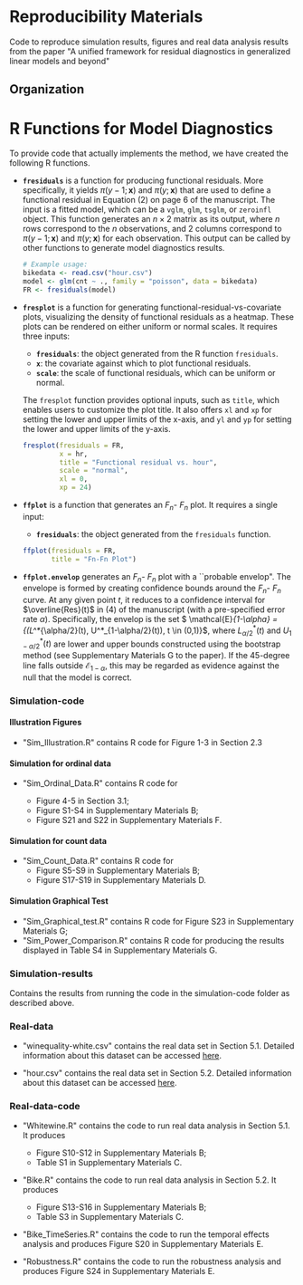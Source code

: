 # Reproducibility Materials
Code to reproduce simulation results, figures and real data analysis results from the paper "A unified framework for residual diagnostics in generalized linear models and beyond"

## Organization

# R Functions for Model Diagnostics

To provide code that actually implements the method, we have created the following R functions.

- **`fresiduals`** is a function for producing functional residuals. More specifically, it yields $\pi(y-1;\mathbf{x})$ and $\pi(y;\mathbf{x})$ that are used to define a functional residual in Equation (2) on page 6 of the manuscript. The input is a fitted model, which can be a `vglm`, `glm`, `tsglm`, or `zeroinfl` object. This function generates an $n \times 2$ matrix as its output, where $n$ rows correspond to the $n$ observations, and 2 columns correspond to $\pi(y - 1; \mathbf{x})$ and $\pi(y; \mathbf{x})$ for each observation. This output can be called by other functions to generate model diagnostics results.

  ```r
  # Example usage:
  bikedata <- read.csv("hour.csv")
  model <- glm(cnt ~ ., family = "poisson", data = bikedata)
  FR <- fresiduals(model)
  ```

- **`fresplot`** is a function for generating functional-residual-vs-covariate plots, visualizing the density of functional residuals as a heatmap. These plots can be rendered on either uniform or normal scales. It requires three inputs:

  - **`fresiduals`**: the object generated from the R function `fresiduals`.
  - **`x`**: the covariate against which to plot functional residuals.
  - **`scale`**: the scale of functional residuals, which can be uniform or normal.

  The `fresplot` function provides optional inputs, such as `title`, which enables users to customize the plot title. It also offers `xl` and `xp` for setting the lower and upper limits of the x-axis, and `yl` and `yp` for setting the lower and upper limits of the y-axis.

  ```r
  fresplot(fresiduals = FR, 
           x = hr, 
           title = "Functional residual vs. hour",
           scale = "normal",
           xl = 0,
           xp = 24)
  ```

- **`ffplot`** is a function that generates an $F_n$- $F_n$ plot. It requires a single input:

  - **`fresiduals`**: the object generated from the `fresiduals` function.

  ```r
  ffplot(fresiduals = FR,
         title = "Fn-Fn Plot")
  ```

- **`ffplot.envelop`** generates an $F_n$- $F_n$ plot with a ``probable envelop".  The envelope is formed by creating confidence bounds around the $F_n$- $F_n$ curve. At any given point $t$, it reduces to a confidence interval for $\overline{Res}(t)$ in (4) of the manuscript (with a pre-specified error rate $\alpha$). Specifically, the envelop is the set $ \mathcal{E}_{1-\alpha} = \{(L^*_{\alpha/2}(t), U^*_{1-\alpha/2}(t)), t \in (0,1)\}$, where $L^*_{\alpha/2}(t)$ and $U^*_{1-\alpha/2}(t)$ are lower and upper bounds constructed using the bootstrap method (see Supplementary Materials G to the paper). If the 45-degree line falls outside $\mathcal{E}_{1-\alpha}$, this may be regarded as evidence against the null that the model is correct.

### Simulation-code

#### Illustration Figures

- "Sim_Illustration.R" contains R code for Figure 1-3 in Section 2.3

#### Simulation for ordinal data

- "Sim_Ordinal_Data.R" contains R code for 

   - Figure 4-5 in Section 3.1;
   - Figure S1-S4 in Supplementary Materials B;
   - Figure S21 and S22 in Supplementary Materials F.

#### Simulation for count data

- "Sim_Count_Data.R" contains R code for 
   - Figure S5-S9 in Supplementary Materials B;
   - Figure S17-S19 in Supplementary Materials D.
   
#### Simulation Graphical Test

- "Sim_Graphical_test.R" contains R code for Figure S23 in Supplementary Materials G;
- "Sim_Power_Comparison.R" contains R code for producing the results displayed in Table S4 in Supplementary Materials G.

### Simulation-results

Contains the results from running the code in the simulation-code folder as described above. 


### Real-data

* "winequality-white.csv" contains the real data set in Section 5.1. Detailed information about this dataset can be accessed [here](https://archive.ics.uci.edu/dataset/186/wine+quality). 

* "hour.csv" contains the real data set in Section 5.2. Detailed information about this dataset can be accessed [here](https://archive.ics.uci.edu/dataset/275/bike+sharing+dataset). 

### Real-data-code
- "Whitewine.R" contains the code to run real data analysis in Section 5.1. It produces 
   - Figure S10-S12 in Supplementary Materials B;
   - Table S1 in Supplementary Materials C.


- "Bike.R" contains the code to run real data analysis in Section 5.2. It produces    
   - Figure S13-S16 in Supplementary Materials B;
   - Table S3 in Supplementary Materials C.


- "Bike_TimeSeries.R" contains the code to run the temporal effects analysis and produces Figure S20 in Supplementary Materials E. 


- "Robustness.R" contains the code to run the robustness analysis and produces Figure S24 in Supplementary Materials E. 

